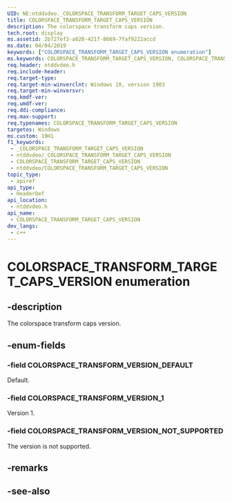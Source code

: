 ```yaml
---
UID: NE:ntddvdeo._COLORSPACE_TRANSFORM_TARGET_CAPS_VERSION
title: COLORSPACE_TRANSFORM_TARGET_CAPS_VERSION
description: The colorspace transform caps version.
tech.root: display
ms.assetid: 2b727ef3-a020-421f-8669-7faf9222accd
ms.date: 04/04/2019
keywords: ["COLORSPACE_TRANSFORM_TARGET_CAPS_VERSION enumeration"]
ms.keywords: COLORSPACE_TRANSFORM_TARGET_CAPS_VERSION, COLORSPACE_TRANSFORM_TARGET_CAPS_VERSION,
req.header: ntddvdeo.h
req.include-header: 
req.target-type: 
req.target-min-winverclnt: Windows 10, version 1903
req.target-min-winversvr: 
req.kmdf-ver: 
req.umdf-ver: 
req.ddi-compliance: 
req.max-support: 
req.typenames: COLORSPACE_TRANSFORM_TARGET_CAPS_VERSION
targetos: Windows
ms.custom: 19H1
f1_keywords:
 - _COLORSPACE_TRANSFORM_TARGET_CAPS_VERSION
 - ntddvdeo/_COLORSPACE_TRANSFORM_TARGET_CAPS_VERSION
 - COLORSPACE_TRANSFORM_TARGET_CAPS_VERSION
 - ntddvdeo/COLORSPACE_TRANSFORM_TARGET_CAPS_VERSION
topic_type:
 - apiref
api_type:
 - HeaderDef
api_location:
 - ntddvdeo.h
api_name:
 - COLORSPACE_TRANSFORM_TARGET_CAPS_VERSION
dev_langs:
 - c++
---
```


# COLORSPACE_TRANSFORM_TARGET_CAPS_VERSION enumeration


## -description

The colorspace transform caps version.

## -enum-fields

### -field COLORSPACE_TRANSFORM_VERSION_DEFAULT

Default.

### -field COLORSPACE_TRANSFORM_VERSION_1 

Version 1.

### -field COLORSPACE_TRANSFORM_VERSION_NOT_SUPPORTED

The version is not supported.

## -remarks

## -see-also

